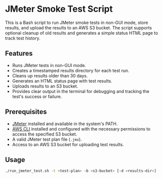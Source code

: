 # JMeter Smoke Test Script

This is a Bash script to run JMeter smoke tests in non-GUI mode, store results, and upload the results to an AWS S3 bucket. The script supports optional cleanup of old results and generates a simple status HTML page to track test history. 

## Features
- Runs JMeter tests in non-GUI mode.
- Creates a timestamped results directory for each test run.
- Cleans up results older than 30 days.
- Generates an HTML status page with test results.
- Uploads results to an S3 bucket.
- Provides clear output in the terminal for debugging and tracking the test's success or failure.

## Prerequisites
- [JMeter](https://jmeter.apache.org/download_jmeter.cgi) installed and available in the system's PATH.
- [AWS CLI](https://docs.aws.amazon.com/cli/latest/userguide/install-cliv2.html) installed and configured with the necessary permissions to access the specified S3 bucket.
- A valid JMeter test plan file (`.jmx`).
- Access to an AWS S3 bucket for uploading test results.

## Usage

```bash
./run_jmeter_test.sh -t <test-plan> -b <s3-bucket> [-d <results-dir>]
